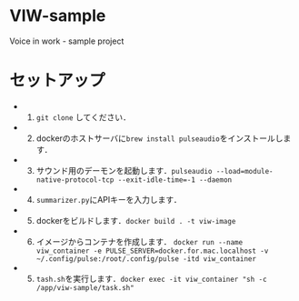 # VIW-sample
Voice in work - sample project

# セットアップ
- 1. `git clone` してください．
- 2. dockerのホストサーバに`brew install pulseaudio`をインストールします．
- 3. サウンド用のデーモンを起動します．`pulseaudio --load=module-native-protocol-tcp --exit-idle-time=-1 --daemon`
- 4. `summarizer.py`にAPIキーを入力します．
- 5. dockerをビルドします．`docker build . -t viw-image`
- 6. イメージからコンテナを作成します． `docker run --name viw_container -e PULSE_SERVER=docker.for.mac.localhost -v ~/.config/pulse:/root/.config/pulse -itd viw_container`
- 5. `tash.sh`を実行します．`docker exec -it viw_container "sh -c /app/viw-sample/task.sh"`